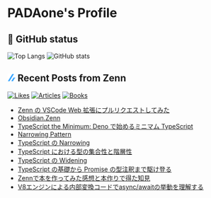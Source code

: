 # PADAone's Profile

## 🐙 GitHub status

<p align="left"> 
  <img alt="Top Langs" height="150px" src="https://github-readme-stats.vercel.app/api/top-langs/?username=yo-goto&count_private=true&layout=compact&show_icons=true)" />
  <img alt="GitHub stats" height="150px" src="https://github-readme-stats.vercel.app/api?username=yo-goto&count_private=true&show_icons=true" />
</p>

## ![](./icon/zenn.png) Recent Posts from Zenn

[![Likes](https://badgen.org/img/zenn/estra/likes?style=flat)](https://zenn.dev/estra) [![Articles](https://badgen.org/img/zenn/estra/articles?style=flat)](https://zenn.dev/estra) [![Books](https://badgen.org/img/zenn/estra/books?style=flat)](https://zenn.dev/estra?tab=books)

<!--[START github.com/ikawaha/feedsnippet]--><!--[2023-02-11T00:35:21Z]-->
* [Zenn の VSCode Web 拡張にプルリクエストしてみた](https://zenn.dev/estra/articles/prs-for-zenn-vscode-ext)
* [Obsidian.Zenn](https://zenn.dev/estra/books/obsidian-dot-zenn)
* [TypeScript the Minimum: Deno で始めるミニマム TypeScript](https://zenn.dev/estra/books/ts-the-minimum)
* [Narrowing Pattern](https://zenn.dev/estra/articles/typescript-narrowing-patterns)
* [TypeScript の Narrowing](https://zenn.dev/estra/articles/typescript-narrowing)
* [TypeScript における型の集合性と階層性](https://zenn.dev/estra/articles/typescript-type-set-hierarchy)
* [TypeScript の Widening](https://zenn.dev/estra/articles/typescript-widening)
* [TypeScript の基礎から Promise の型注釈まで駆け登る](https://zenn.dev/estra/articles/ts-with-promise-type-annotation)
* [Zennで本を作ってみた感想と本作りで得た知見](https://zenn.dev/estra/articles/zenn-book-making-impression)
* [V8エンジンによる内部変換コードでasync/awaitの挙動を理解する](https://zenn.dev/estra/articles/asyncawait-v8-converting)
<!--[END github.com/ikawaha/feedsnippet]-->

